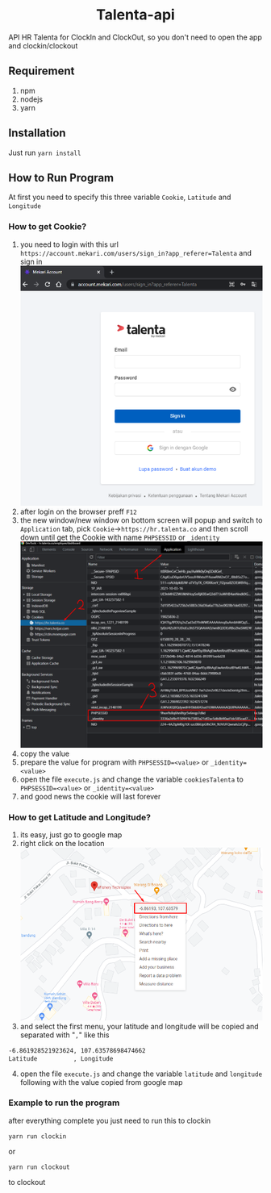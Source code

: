 
<h1 align="center">Talenta-api</h1>

API HR Talenta for ClockIn and ClockOut, so you don't need to open the app and clockin/clockout

## Requirement
1. npm
2. nodejs
3. yarn

## Installation
Just run `yarn install`

## How to Run Program

At first you need to specify this three variable `Cookie`, `Latitude` and `Longitude`

### How to get Cookie?

1. you need to login with this url `https://account.mekari.com/users/sign_in?app_referer=Talenta` and sign in
![](img/login.png)
2. after login on the browser preff `F12`
3. the new window/new window on bottom screen will popup and switch to `Application` tab, pick `Cookie`->`https://hr.talenta.co` and then scroll down until get the Cookie with name `PHPSESSID` or `_identity` 
![](img/get-cookie.png)
4. copy the value
5. prepare the value for program with `PHPSESSID=<value>` or `_identity=<value>`
6. open the file `execute.js` and change the variable `cookiesTalenta` to `PHPSESSID=<value>` or `_identity=<value>`
6. and good news the cookie will last forever

### How to get Latitude and Longitude?

1. its easy, just go to google map
2. right click on the location
![](img/get-coor.png)
3. and select the first menu, your latitude and longitude will be copied and separated with "`,`" like this
```
-6.861928521923624, 107.63578698474662
Latitude          , Longitude
```
4. open the file `execute.js` and change the variable `latitude` and `longitude` following with the value copied from google map

### Example to run the program

after everything complete you just need to run this to clockin
```
yarn run clockin
``` 
or 
```
yarn run clockout
```
to clockout
